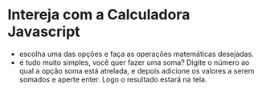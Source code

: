 # Intereja com a Calculadora Javascript

- escolha uma das opções e faça as operações matemáticas desejadas.
- é tudo muito simples, você quer fazer uma soma? Digite o número ao qual a opção soma está atrelada, e depois adicione os valores a serem somados e aperte enter. Logo o resultado estará na tela.


